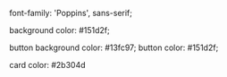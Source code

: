font-family: 'Poppins', sans-serif;

background color: #151d2f;

button background color: #13fc97;
button color: #151d2f;

card color: #2b304d
